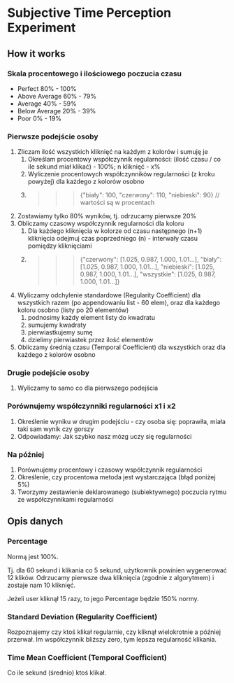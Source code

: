 # Subjective Time Perception Experiment

## How it works

### Skala procentowego i ilościowego poczucia czasu
- Perfect 80% - 100%
- Above Average 60% - 79%
- Average 40% - 59%
- Below Average 20% - 39%
- Poor 0% - 19%

### Pierwsze podejście osoby
1. Zliczam ilość wszystkich kliknięć na każdym z kolorów i sumuję je
    1. Określam procentowy współczynnik regularności: (ilość czasu / co ile sekund miał klikać) - 100%; n kliknięć - x%
    2. Wyliczenie procentowych współczynników regularności (z kroku powyżej) dla każdego z kolorów osobno
    3. >>> {"biały": 100, "czerwony": 110, "niebieski": 90} // wartości są w procentach
2. Zostawiamy tylko 80% wyników, tj. odrzucamy pierwsze 20%
3. Obliczamy czasowy współczynnik regularności dla koloru
    1. Dla każdego kliknięcia w kolorze od czasu następnego (n+1) kliknięcia odejmuj czas poprzedniego (n) - interwały czasu pomiędzy kliknięciami
    2. >>> {"czerwony": [1.025, 0.987, 1.000, 1.01...], "biały": [1.025, 0.987, 1.000, 1.01...], "niebieski": [1.025, 0.987, 1.000, 1.01...], "wszystkie": [1.025, 0.987, 1.000, 1.01...]}
4. Wyliczamy odchylenie standardowe (Regularity Coefficient) dla wszystkich razem (po appendowaniu list - 60 elem), oraz dla każdego koloru osobno (listy po 20 elementów)
    1. podnosimy każdy element listy do kwadratu
    2. sumujemy kwadraty
    3. pierwiastkujemy sumę
    4. dzielimy pierwiastek przez ilość elementów
5. Obliczamy średnią czasu (Temporal Coefficient) dla wszystkich oraz dla każdego z kolorów osobno

### Drugie podejście osoby
1. Wyliczamy to samo co dla pierwszego podejścia

### Porównujemy współczynniki regularności x1 i x2
1. Określenie wyniku w drugim podejściu - czy osoba się: poprawiła, miała taki sam wynik czy gorszy
2. Odpowiadamy: Jak szybko nasz mózg uczy się regularności

### Na później
1. Porównujemy procentowy i czasowy współczynnik regularności
2. Określenie, czy procentowa metoda jest wystarczająca (błąd poniżej 5%)
3. Tworzymy zestawienie deklarowanego (subiektywnego) poczucia rytmu ze współczynnikami regularności


## Opis danych

### Percentage

Normą jest 100%.

Tj. dla 60 sekund i klikania co 5 sekund, użytkownik powinien wygenerować 12 klików.
Odrzucamy pierwsze dwa kliknięcia (zgodnie z algorytmem) i zostaje nam 10 kliknięć.

Jeżeli user kliknął 15 razy, to jego Percentage będzie 150% normy.

### Standard Deviation (Regularity Coefficient)

Rozpoznajemy czy ktoś klikał regularnie, czy kliknął wielokrotnie a później przerwał.
Im współczynnik bliższy zero, tym lepsza regularność klikania.

### Time Mean Coefficient (Temporal Coefficient)

Co ile sekund (średnio) ktoś klikał.
